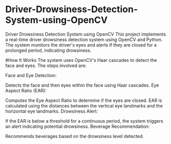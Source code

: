 # Driver-Drowsiness-Detection-System-using-OpenCV
Driver Drowsiness Detection System using OpenCV
This project implements a real-time driver drowsiness detection system using OpenCV and Python. The system monitors the driver's eyes and alerts if they are closed for a prolonged period, indicating drowsiness.

#How It Works
The system uses OpenCV's Haar cascades to detect the face and eyes. The steps involved are:

Face and Eye Detection:

Detects the face and then eyes within the face using Haar cascades.
Eye Aspect Ratio (EAR):

Computes the Eye Aspect Ratio to determine if the eyes are closed.
EAR is calculated using the distances between the vertical eye landmarks and the horizontal eye landmarks.
Drowsiness Alert:

If the EAR is below a threshold for a continuous period, the system triggers an alert indicating potential drowsiness.
Beverage Recommendation:

Recommends beverages based on the drowsiness level detected.
